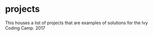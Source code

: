 # projects
This houses a list of projects that are examples of solutions for the Ivy Coding Camp. 2017
